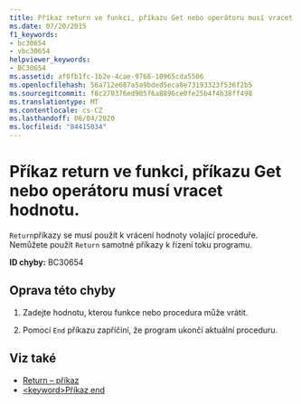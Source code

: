 ```yaml
---
title: Příkaz return ve funkci, příkazu Get nebo operátoru musí vracet hodnotu.
ms.date: 07/20/2015
f1_keywords:
- bc30654
- vbc30654
helpviewer_keywords:
- BC30654
ms.assetid: af0fb1fc-1b2e-4cae-9768-10965cda5506
ms.openlocfilehash: 56a712e687a5a9bded5eca8e73193323f536f2b5
ms.sourcegitcommit: f8c270376ed905f6a8896ce0fe25b4f4b38ff498
ms.translationtype: MT
ms.contentlocale: cs-CZ
ms.lasthandoff: 06/04/2020
ms.locfileid: "84415034"
---
```

# <a name="return-statement-in-a-function-get-or-operator-must-return-a-value"></a>Příkaz return ve funkci, příkazu Get nebo operátoru musí vracet hodnotu.
`Return`příkazy se musí použít k vrácení hodnoty volající proceduře. Nemůžete použít `Return` samotné příkazy k řízení toku programu.  
  
 **ID chyby:** BC30654  
  
## <a name="to-correct-this-error"></a>Oprava této chyby  
  
1. Zadejte hodnotu, kterou funkce nebo procedura může vrátit.  
  
2. Pomocí `End` příkazu zapříčiní, že program ukončí aktuální proceduru.  
  
## <a name="see-also"></a>Viz také

- [Return – příkaz](../language-reference/statements/return-statement.md)
- [\<keyword>Příkaz end](../language-reference/statements/end-keyword-statement.md)

